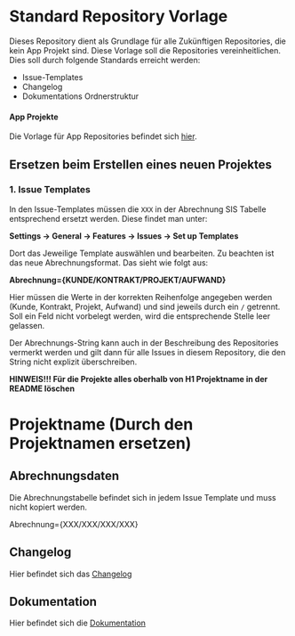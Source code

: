 # Standard Repository Vorlage

Dieses Repository dient als Grundlage für alle Zukünftigen Repositories, die kein App Projekt sind. Diese Vorlage soll die Repositories vereinheitlichen. Dies soll durch folgende Standards erreicht werden:

- Issue-Templates
- Changelog
- Dokumentations Ordnerstruktur

#### App Projekte
Die Vorlage für App Repositories befindet sich [hier](https://github.com/minova-afis/aero.minova.default.template.app).

## Ersetzen beim Erstellen eines neuen Projektes

### 1. Issue Templates

In den Issue-Templates müssen die ``XXX`` in der Abrechnung SIS Tabelle entsprechend ersetzt werden. Diese findet man unter:

**Settings -> General -> Features -> Issues -> Set up Templates**

Dort das Jeweilige Template auswählen und bearbeiten. Zu beachten ist das neue Abrechnungsformat. Das sieht wie folgt aus:

**Abrechnung={KUNDE/KONTRAKT/PROJEKT/AUFWAND}**

Hier müssen die Werte in der korrekten Reihenfolge angegeben werden (Kunde, Kontrakt, Projekt, Aufwand) und sind jeweils durch ein ``/`` getrennt.
Soll ein Feld nicht vorbelegt werden, wird die entsprechende Stelle leer gelassen. 

Der Abrechnungs-String kann auch in der Beschreibung des Repositories vermerkt werden und gilt dann für alle Issues in diesem Repository, die den String nicht explizit überschreiben. 


**HINWEIS!!! Für die Projekte alles oberhalb von H1 Projektname in der README löschen**

# Projektname (Durch den Projektnamen ersetzen)

## Abrechnungsdaten

Die Abrechnungstabelle befindet sich in jedem Issue Template und muss nicht kopiert werden. 

Abrechnung={XXX/XXX/XXX/XXX}

## Changelog

Hier befindet sich das [Changelog](CHANGELOG.md)

## Dokumentation

Hier befindet sich die [Dokumentation](doc/contents.md)
